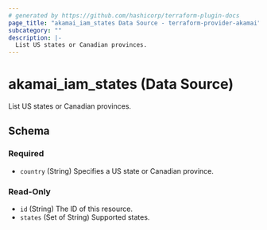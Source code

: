 ```yaml
---
# generated by https://github.com/hashicorp/terraform-plugin-docs
page_title: "akamai_iam_states Data Source - terraform-provider-akamai"
subcategory: ""
description: |-
  List US states or Canadian provinces.
---
```


# akamai_iam_states (Data Source)

List US states or Canadian provinces.



<!-- schema generated by tfplugindocs -->
## Schema

### Required

- `country` (String) Specifies a US state or Canadian province.

### Read-Only

- `id` (String) The ID of this resource.
- `states` (Set of String) Supported states.
